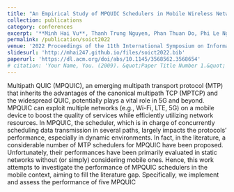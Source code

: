 ```yaml
---
title: "An Empirical Study of MPQUIC Schedulers in Mobile Wireless Networks"
collection: publications
category: conferences
excerpt: '**Minh Hai Vu**, Thanh Trung Nguyen, Phan Thuan Do, Phi Le Nguyen, Kien Nguyen'
permalink: /publication/soict2022
venue: '2022 Proceedings of the 11th International Symposium on Information and Communication Technology (SoICT)'
slidesurl: 'http://mhai247.github.io/files/soict2022.bib'
paperurl: 'https://dl.acm.org/doi/abs/10.1145/3568562.3568654'
# citation: 'Your Name, You. (2009). &quot;Paper Title Number 1.&quot; <i>Journal 1</i>. 1(1).'
---
```

Multipath QUIC (MPQUIC), an emerging multipath transport protocol (MTP) that inherits the advantages of the canonical multipath TCP (MPTCP) and the widespread QUIC, potentially plays a vital role in 5G and beyond. MPQUIC can exploit multiple networks (e.g., Wi-Fi, LTE, 5G) on a mobile device to boost the quality of services while efficiently utilizing network resources. In MPQUIC, the scheduler, which is in charge of concurrently scheduling data transmission in several paths, largely impacts the protocols’ performance, especially in dynamic environments. In fact, in the literature, a considerable number of MTP schedulers for MPQUIC have been proposed. Unfortunately, their performances have been primarily evaluated in static networks without (or simply) considering mobile ones. Hence, this work attempts to investigate the performance of MPQUIC schedulers in the mobile context, aiming to fill the literature gap. Specifically, we implement and assess the performance of five MPQUIC